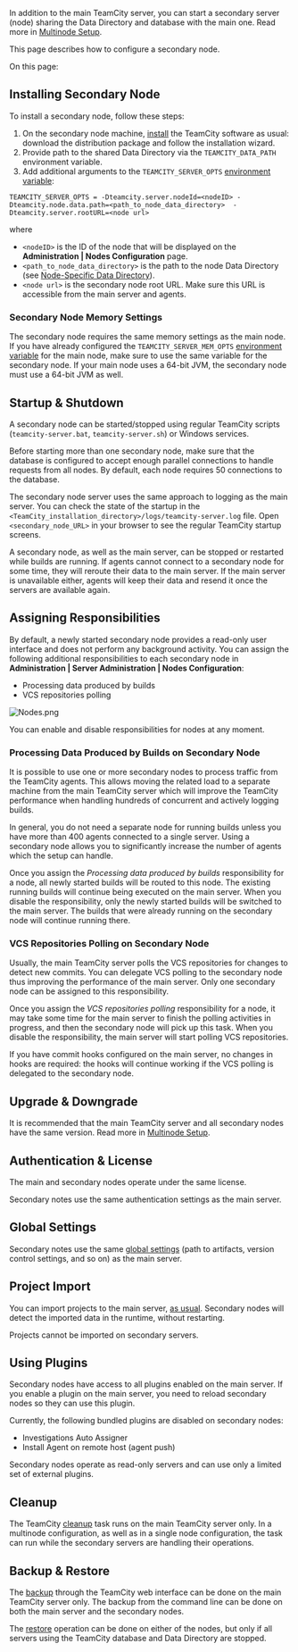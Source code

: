 [//]: # (title: Configuring Secondary Node)
[//]: # (auxiliary-id: Configuring Secondary Node)

In addition to the main TeamCity server, you can start a secondary server (node) sharing the Data Directory and database with the main one. Read more in [Multinode Setup](multinode-setup.md).

This page describes how to configure a secondary node.

On this page:

<tag-list of="chapter" mode="tree" depth="4"/>

## Installing Secondary Node

To install a secondary node, follow these steps:

1. On the secondary node machine, [install](installing-and-configuring-the-teamcity-server.md) the TeamCity software as usual: download the distribution package and follow the installation wizard.
2. Provide path to the shared Data Directory via the `TEAMCITY_DATA_PATH` environment variable.
3. Add additional arguments to the `TEAMCITY_SERVER_OPTS` [environment variable](configuring-teamcity-server-startup-properties.md):


```Plain Text
TEAMCITY_SERVER_OPTS = -Dteamcity.server.nodeId=<nodeID> -Dteamcity.node.data.path=<path_to_node_data_directory>  -Dteamcity.server.rootURL=<node url>

```

where

* `<nodeID>` is the ID of the node that will be displayed on the __Administration | Nodes Configuration__ page.
* `<path_to_node_data_directory>` is the path to the node Data Directory (see [Node-Specific Data Directory](multinode-setup.md#Node-Specific+Data+Directory)).
* `<node url>` is the secondary node root URL. Make sure this URL is accessible from the main server and agents.

### Secondary Node Memory Settings

The secondary node requires the same memory settings as the main node. If you have already configured the `TEAMCITY_SERVER_MEM_OPTS` [environment variable](configuring-teamcity-server-startup-properties.md) for the main node, make sure to use the same variable for the secondary node. If your main node uses a 64-bit JVM, the secondary node must use a 64-bit JVM as well.

## Startup & Shutdown

A secondary node can be started\/stopped using regular TeamCity scripts (`teamcity-server.bat`, `teamcity-server.sh`) or Windows services.

Before starting more than one secondary node, make sure that the database is configured to accept enough parallel connections to handle requests from all nodes. By default, each node requires 50 connections to the database.

The secondary node server uses the same approach to logging as the main server. You can check the state of the startup in the `<TeamCity_installation_directory>/logs/teamcity-server.log` file. Open `<secondary_node_URL>` in your browser to see the regular TeamCity startup screens.

A secondary node, as well as the main server, can be stopped or restarted while builds are running. If agents cannot connect to a secondary node for some time, they will reroute their data to the main server. If the main server is unavailable either, agents will keep their data and resend it once the servers are available again.

## Assigning Responsibilities

By default, a newly started secondary node provides a read-only user interface and does not perform any background activity. You can assign the following additional responsibilities to each secondary node in __Administration | Server Administration | Nodes Configuration__:

* Processing data produced by builds
* VCS repositories polling

![Nodes.png](Nodes.png)

You can enable and disable responsibilities for nodes at any moment.

### Processing Data Produced by Builds on Secondary Node

It is possible to use one or more secondary nodes to process traffic from the TeamCity agents. This allows moving the related load to a separate machine from the main TeamCity server which will improve the TeamCity performance when handling hundreds of concurrent and actively logging builds.

In general, you do not need a separate node for running builds unless you have more than 400 agents connected to a single server. Using a secondary node allows you to significantly increase the number of agents which the setup can handle.

Once you assign the _Processing data produced by builds_ responsibility for a node, all newly started builds will be routed to this node. The existing running builds will continue being executed on the main server. When you disable the responsibility, only the newly started builds will be switched to the main server. The builds that were already running on the secondary node will continue running there.

### VCS Repositories Polling on Secondary Node

Usually, the main TeamCity server polls the VCS repositories for changes to detect new commits. You can delegate VCS polling to the secondary node thus improving the performance of the main server. Only one secondary node can be assigned to this responsibility.

Once you assign the _VCS repositories polling_ responsibility for a node, it may take some time for the main server to finish the polling activities in progress, and then the secondary node will pick up this task. When you disable the responsibility, the main server will start polling VCS repositories.

If you have commit hooks configured on the main server, no changes in hooks are required: the hooks will continue working if the VCS polling is delegated to the secondary node.

## Upgrade & Downgrade

It is recommended that the main TeamCity server and all secondary nodes have the same version. Read more in [Multinode Setup](multinode-setup.md#Upgrade+%26+Downgrade).

## Authentication & License

The main and secondary nodes operate under the same license.

Secondary notes use the same authentication settings as the main server.

## Global Settings

Secondary notes use the same [global settings](teamcity-configuration-and-maintenance.md) (path to artifacts, version control settings, and so on) as the main server.

## Project Import

You can import projects to the main server, [as usual](projects-import.md). Secondary nodes will detect the imported data in the runtime, without restarting.

Projects cannot be imported on secondary servers.

## Using Plugins

Secondary nodes have access to all plugins enabled on the main server. If you enable a plugin on the main server, you need to reload secondary nodes so they can use this plugin.

Currently, the following bundled plugins are disabled on secondary nodes:
* Investigations Auto Assigner
* Install Agent on remote host (agent push)

<note>

Secondary nodes operate as read-only servers and can use only a limited set of external plugins.
</note>

## Cleanup

The TeamCity [cleanup](clean-up.md) task runs on the main TeamCity server only. In a multinode configuration, as well as in a single node configuration, the task can run while the secondary servers are handling their operations.

## Backup & Restore

The [backup](teamcity-data-backup.md) through the TeamCity web interface can be done on the main TeamCity server only. The backup from the command line can be done on both the main server and the secondary nodes.

The [restore](restoring-teamcity-data-from-backup.md) operation can be done on either of the nodes, but only if all servers using the TeamCity database and Data Directory are stopped.


